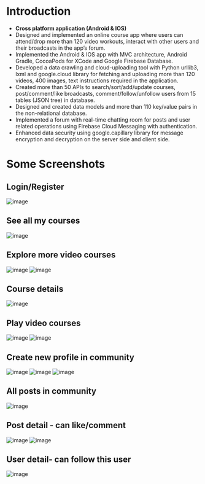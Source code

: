 # Introduction
* **Cross platform application (Android & IOS)**
* Designed and implemented an online course app where users can attend/drop more than 120 video workouts, interact with other users and their broadcasts in the app’s forum.
* Implemented the Android & IOS app with MVC architecture, Android Gradle, CocoaPods for XCode and Google Firebase Database.
* Developed a data crawling and cloud-uploading tool with Python urllib3, lxml and google.cloud library for fetching and uploading more than 120 videos, 400 images, text instructions required in the application. 
* Created more than 50 APIs to search/sort/add/update courses, post/comment/like broadcasts, comment/follow/unfollow users from 15 tables (JSON tree) in database.
* Designed and created data models and more than 110 key/value pairs in the non-relational database.
* Implemented a forum with real-time chatting room for posts and user related operations using Firebase Cloud Messaging with authentication.
* Enhanced data security using google.capillary library for message encryption and decryption on the server side and client side.

# Some Screenshots
## Login/Register
![image](https://user-images.githubusercontent.com/49016705/143265365-e08ddd08-e509-474b-ac99-e6d3d79f4d6c.png)
## See all my courses
![image](https://user-images.githubusercontent.com/49016705/143265406-2246d2bd-523e-4532-9b05-2b1a7585d209.png)
## Explore more video courses
![image](https://user-images.githubusercontent.com/49016705/143265493-55a6e502-165f-4e72-846f-92f0fc3f539c.png)
![image](https://user-images.githubusercontent.com/49016705/143265515-e51fe165-e2bb-4309-8b85-d8af3b40ddb7.png)
## Course details
![image](https://user-images.githubusercontent.com/49016705/143265555-78660d92-f38b-4433-b9c9-7af3127602ea.png)
## Play video courses
![image](https://user-images.githubusercontent.com/49016705/143265593-8c166c40-09c2-47e7-bcd9-73488a284652.png)
![image](https://user-images.githubusercontent.com/49016705/143265614-73fbb3eb-9489-4282-ad58-4ac1f1c3c9cd.png)
## Create new profile in community
![image](https://user-images.githubusercontent.com/49016705/143265738-d0249e9a-22de-4bb3-8401-e95547c4e9e7.png)
![image](https://user-images.githubusercontent.com/49016705/143265799-980a0848-e3d8-4326-8ab4-e8ed90528fa5.png)
![image](https://user-images.githubusercontent.com/49016705/143265829-ce8d897c-6e85-44cd-9696-8d74a1c99cef.png)
## All posts in community
![image](https://user-images.githubusercontent.com/49016705/143265872-ebf5a2c0-5774-4249-905c-c5d6c35918a1.png)
## Post detail - can like/comment
![image](https://user-images.githubusercontent.com/49016705/143265915-6824aa1d-5de4-4767-8764-40f401fd8bf9.png)
![image](https://user-images.githubusercontent.com/49016705/143266074-c0c55c4a-ac90-40f3-892b-55715144a416.png)

## User detail- can follow this user
![image](https://user-images.githubusercontent.com/49016705/143265977-9cf52d96-1a3e-4643-810b-06e661671590.png)
